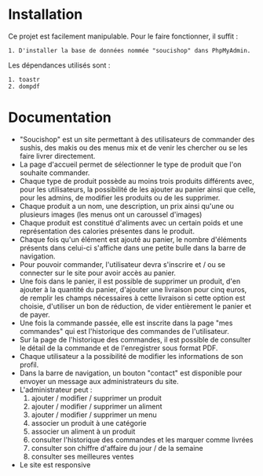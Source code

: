 # Installation

Ce projet est facilement manipulable. Pour le faire fonctionner, il suffit :

    1. D'installer la base de données nommée "soucishop" dans PhpMyAdmin.

Les dépendances utilisés sont : 

    1. toastr
    2. dompdf

# Documentation

- "Soucishop" est un site permettant à des utilisateurs de commander des sushis, des makis ou des menus mix et de venir les chercher ou se les faire livrer directement.
- La page d'accueil permet de sélectionner le type de produit que l'on souhaite commander.
- Chaque type de produit possède au moins trois produits différents avec, pour les utilisateurs, la possibilité de les ajouter au panier ainsi que celle, pour les admins, de modifier les produits ou de les supprimer.
- Chaque produit a un nom, une description, un prix ainsi qu'une ou plusieurs images (les menus ont un caroussel d'images)
- Chaque produit est constitué d'aliments avec un certain poids et une représentation des calories présentes dans le produit.
- Chaque fois qu'un élément est ajouté au panier, le nombre d'éléments présents dans celui-ci s'affiche dans une petite bulle dans la barre de navigation.
- Pour pouvoir commander, l'utilisateur devra s'inscrire et / ou se connecter sur le site pour avoir accès au panier.
- Une fois dans le panier, il est possible de supprimer un produit, d'en ajouter à la quantité du panier, d'ajouter une livraison pour cinq euros, de remplir les champs nécessaires à cette livraison si cette option est choisie, d'utiliser un bon de réduction, de vider entièrement le panier et de payer.
- Une fois la commande passée, elle est inscrite dans la page "mes commandes" qui est l'historique des commandes de l'utilisateur.
- Sur la page de l'historique des commandes, il est possible de consulter le détail de la commande et de l'enregistrer sous format PDF.
- Chaque utilisateur a la possibilité de modifier les informations de son profil.
- Dans la barre de navigation, un bouton "contact" est disponible pour envoyer un message aux administrateurs du site.
- L'administrateur peut :
    1. ajouter / modifier / supprimer un produit
    2. ajouter / modifier / supprimer un aliment
    3. ajouter / modifier / supprimer un menu
    4. associer un produit à une catégorie
    5. associer un aliment à un produit
    6. consulter l'historique des commandes et les marquer comme livrées
    7. consulter son chiffre d'affaire du jour / de la semaine
    8. consulter ses meilleures ventes
- Le site est responsive